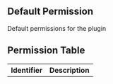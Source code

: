 ## Default Permission

Default permissions for the plugin


## Permission Table

<table>
<tr>
<th>Identifier</th>
<th>Description</th>
</tr>

</table>
